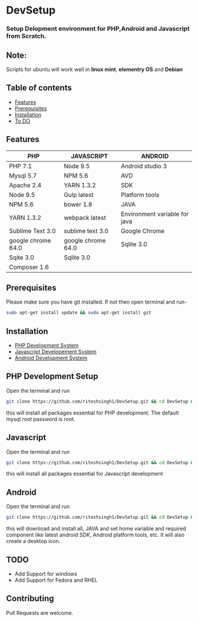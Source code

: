 # DevSetup
### Setup Delopment environment for PHP,Android and Javascript from Scratch.

## Note:
Scripts for ubuntu will work well in **linux mint**, **elementry OS** and **Debian**


## Table of contents

* [Features](#features)
* [Prerequisites](#prerequisites)
* [Installation](#installation)
* [To DO](#todo)




## Features
 

PHP 				| JAVASCRIPT   				| ANDROID
---     			| ---						| ---
PHP  7.1			| Node 9.5					| Android studio 3
Mysql  5.7			| NPM 5.6					| AVD
Apache  2.4			| YARN 1.3.2				| SDK
Node 9.5			| Gulp latest				| Platform tools
NPM  5.6			| bower 1.8					| JAVA 	
YARN 1.3.2			| webpack latest			| Environment variable for java
Sublime Text 3.0 	| sublime text 3.0			| Google Chrome
google chrome 64.0	| google chrome 64.0		| Sqlite 3.0	
Sqite 3.0			| Sqlite 3.0				|
Composer 1.6		| 							|



## Prerequisites

Please make sure you have git installed. If not then open terminal and run-


```bash
sudo apt-get install update && sudo apt-get install git
```


## Installation

* [PHP Development System](#php-development-setup)
* [Javascript Developement System](#javascript)
* [Android Development System](#android)


## PHP Development Setup

Open the terminal and run

```bash
git clone https://github.com/riteshsingh1/DevSetup.git && cd DevSetup && sh ./ubuntu-php.sh
```

this will install all packages essential for PHP development. 
The default mysql root password is root.

## Javascript
Open the terminal and run

```bash
git clone https://github.com/riteshsingh1/DevSetup.git && cd DevSetup && sh ./ubuntu-js.sh
```

this will install all packages essential for Javascript development


## Android
Open the terminal and run

```bash
git clone https://github.com/riteshsingh1/DevSetup.git && cd DevSetup && sh ./ubuntu-android.sh
```

this will download and install all, JAVA and set home variable and required component like latest android SDK, Android platform tools, etc. It will also create a desktop icon.

## TODO
 - Add Support for windows
 - Add Support for Fedora and RHEL

## Contributing
Pull Requests are welcome.
